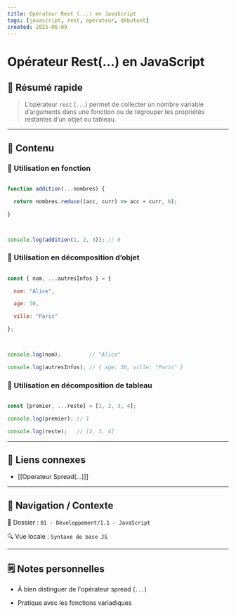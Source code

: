```yaml
---
title: Opérateur Rest (...) en JavaScript
tags: [javascript, rest, opérateur, débutant]
created: 2025-06-09
---
```


# Opérateur Rest(...) en JavaScript

## 🧠 Résumé rapide

> L’opérateur `rest` (`...`) permet de collecter un nombre variable d’arguments dans une fonction ou de regrouper les propriétés restantes d’un objet ou tableau.

---

## 📌 Contenu

### 📍 Utilisation en fonction

```js

function addition(...nombres) {

  return nombres.reduce((acc, curr) => acc + curr, 0);

}

  

console.log(addition(1, 2, 3)); // 6

```

### 📍 Utilisation en décomposition d’objet

```js

const { nom, ...autresInfos } = {

  nom: "Alice",

  age: 30,

  ville: "Paris"

};

  

console.log(nom);         // "Alice"

console.log(autresInfos); // { age: 30, ville: "Paris" }

```

### 📍 Utilisation en décomposition de tableau

```js

const [premier, ...reste] = [1, 2, 3, 4];

console.log(premier); // 1

console.log(reste);   // [2, 3, 4]

```

---

## 🔗 Liens connexes

- [[Operateur Spread(...)]]

---

## 🧭 Navigation / Contexte

📂 Dossier : `01 - Développement/1.1 - JavaScript`  

🔍 Vue locale : `Syntaxe de base JS`

---

## 🗒️ Notes personnelles

- À bien distinguer de l'opérateur spread (`...`)

- Pratique avec les fonctions variadiques